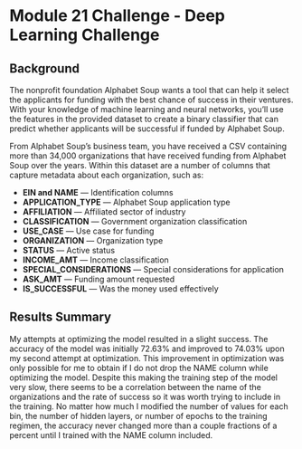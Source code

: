 # Module 21 Challenge - Deep Learning Challenge

## Background

The nonprofit foundation Alphabet Soup wants a tool that can help it select the applicants for funding with the best chance of success in their ventures. With your knowledge of machine learning and neural networks, you’ll use the features in the provided dataset to create a binary classifier that can predict whether applicants will be successful if funded by Alphabet Soup.

From Alphabet Soup’s business team, you have received a CSV containing more than 34,000 organizations that have received funding from Alphabet Soup over the years. Within this dataset are a number of columns that capture metadata about each organization, such as:

* **EIN and NAME** — Identification columns
* **APPLICATION_TYPE** — Alphabet Soup application type
* **AFFILIATION** — Affiliated sector of industry
* **CLASSIFICATION** — Government organization classification
* **USE_CASE** — Use case for funding
* **ORGANIZATION** — Organization type
* **STATUS** — Active status
* **INCOME_AMT** — Income classification
* **SPECIAL_CONSIDERATIONS** — Special considerations for application
* **ASK_AMT** — Funding amount requested
* **IS_SUCCESSFUL** — Was the money used effectively

## Results Summary
My attempts at optimizing the model resulted in a slight success. The accuracy of the model was initially 72.63% and improved to 74.03% upon my second attempt at optimization. This improvement in optimization was only possible for me to obtain if I do not drop the NAME column while optimizing the model. Despite this making the training step of the model very slow, there seems to be a correlation between the name of the organizations and the rate of success so it was worth trying to include in the training. No matter how much I modified the number of values for each bin, the number of hidden layers, or number of epochs to the training regimen, the accuracy never changed more than a couple fractions of a percent until I trained with the NAME column included.